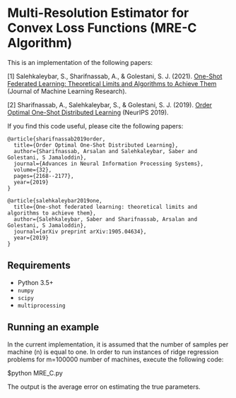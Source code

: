 # Multi-Resolution Estimator for Convex Loss Functions (MRE-C Algorithm)

This is an implementation of the following papers:

[1] Salehkaleybar, S., Sharifnassab, A., & Golestani, S. J. (2021). [One-Shot Federated Learning: Theoretical Limits and Algorithms to Achieve Them](https://arxiv.org/abs/1905.04634) (Journal of Machine Learning Research).

[2] Sharifnassab, A., Salehkaleybar, S., & Golestani, S. J. (2019). [Order Optimal One-Shot Distributed Learning](https://arxiv.org/abs/1911.00731) (NeurIPS 2019).


If you find this code useful, please cite the following papers:
```
@article{sharifnassab2019order,
  title={Order Optimal One-Shot Distributed Learning},
  author={Sharifnassab, Arsalan and Salehkaleybar, Saber and Golestani, S Jamaloddin},
  journal={Advances in Neural Information Processing Systems},
  volume={32},
  pages={2168--2177},
  year={2019}
}

```

```
@article{salehkaleybar2019one,
  title={One-shot federated learning: theoretical limits and algorithms to achieve them},
  author={Salehkaleybar, Saber and Sharifnassab, Arsalan and Golestani, S Jamaloddin},
  journal={arXiv preprint arXiv:1905.04634},
  year={2019}
}
```

## Requirements

- Python 3.5+
- `numpy`
- `scipy`
- `multiprocessing`

## Running an example

In the current implementation, it is assumed that the number of samples per machine (n) is equal to one. In order to run instances of ridge regression problems
for m=100000 number of machines, execute the following code:

$python MRE_C.py

The output is the average error on estimating the true parameters.
